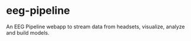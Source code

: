 # eeg-pipeline
An EEG Pipeline webapp to stream data from headsets, visualize, analyze and build models. 
